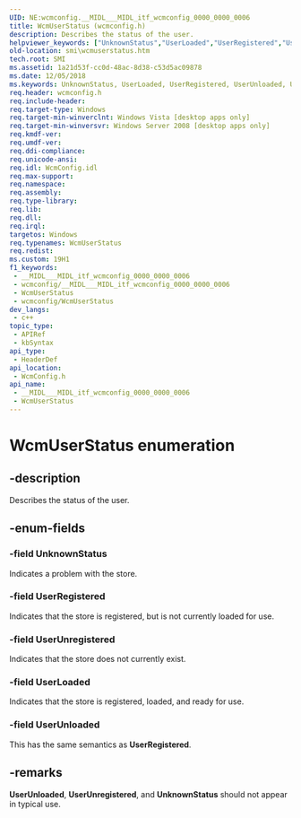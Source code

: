 ```yaml
---
UID: NE:wcmconfig.__MIDL___MIDL_itf_wcmconfig_0000_0000_0006
title: WcmUserStatus (wcmconfig.h)
description: Describes the status of the user.
helpviewer_keywords: ["UnknownStatus","UserLoaded","UserRegistered","UserUnloaded","UserUnregistered","WcmUserStatus","WcmUserStatus enumeration [SMI]","smi.wcmuserstatus","wcmconfig/UnknownStatus","wcmconfig/UserLoaded","wcmconfig/UserRegistered","wcmconfig/UserUnloaded","wcmconfig/UserUnregistered","wcmconfig/WcmUserStatus"]
old-location: smi\wcmuserstatus.htm
tech.root: SMI
ms.assetid: 1a21d53f-cc0d-48ac-8d38-c53d5ac09878
ms.date: 12/05/2018
ms.keywords: UnknownStatus, UserLoaded, UserRegistered, UserUnloaded, UserUnregistered, WcmUserStatus, WcmUserStatus enumeration [SMI], smi.wcmuserstatus, wcmconfig/UnknownStatus, wcmconfig/UserLoaded, wcmconfig/UserRegistered, wcmconfig/UserUnloaded, wcmconfig/UserUnregistered, wcmconfig/WcmUserStatus
req.header: wcmconfig.h
req.include-header: 
req.target-type: Windows
req.target-min-winverclnt: Windows Vista [desktop apps only]
req.target-min-winversvr: Windows Server 2008 [desktop apps only]
req.kmdf-ver: 
req.umdf-ver: 
req.ddi-compliance: 
req.unicode-ansi: 
req.idl: WcmConfig.idl
req.max-support: 
req.namespace: 
req.assembly: 
req.type-library: 
req.lib: 
req.dll: 
req.irql: 
targetos: Windows
req.typenames: WcmUserStatus
req.redist: 
ms.custom: 19H1
f1_keywords:
 - __MIDL___MIDL_itf_wcmconfig_0000_0000_0006
 - wcmconfig/__MIDL___MIDL_itf_wcmconfig_0000_0000_0006
 - WcmUserStatus
 - wcmconfig/WcmUserStatus
dev_langs:
 - c++
topic_type:
 - APIRef
 - kbSyntax
api_type:
 - HeaderDef
api_location:
 - WcmConfig.h
api_name:
 - __MIDL___MIDL_itf_wcmconfig_0000_0000_0006
 - WcmUserStatus
---
```


# WcmUserStatus enumeration


## -description

Describes the status of the user.

## -enum-fields

### -field UnknownStatus

Indicates a problem with the store.

### -field UserRegistered

Indicates that the store is registered, but is not currently loaded for use.

### -field UserUnregistered

Indicates that the store does not currently exist.

### -field UserLoaded

Indicates that the store is registered, loaded, and ready for use.

### -field UserUnloaded

This has the same semantics as <b>UserRegistered</b>.

## -remarks

<b>UserUnloaded</b>, <b>UserUnregistered</b>, and <b>UnknownStatus</b> should not appear in typical use.

